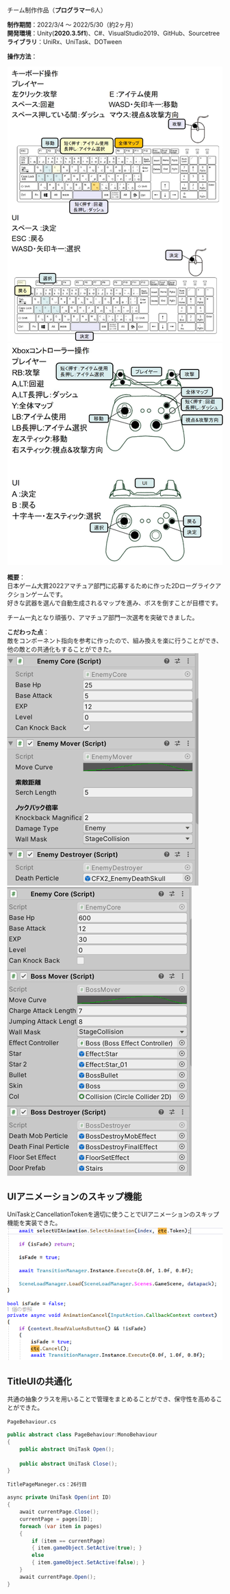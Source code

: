 チーム制作作品（**プログラマー**6人）

**制作期間**：2022/3/4 ～ 2022/5/30（約2ヶ月）  
**開発環境**：Unity(**2020.3.5f1**)、C#、VisualStudio2019、GitHub、Sourcetree  
**ライブラリ**：UniRx、UniTask、DOTween

**操作方法**：  

![操作説明1](Images/keyboard.jpg)  
![操作説明２](Images/Controller.jpg)

**概要**：  
日本ゲーム大賞2022アマチュア部門に応募するために作った2Dローグライクアクションゲームです。  
好きな武器を選んで自動生成されるマップを進み、ボスを倒すことが目標です。  

チーム一丸となり頑張り、アマチュア部門一次選考を突破できました。

**こだわった点**：  
敵をコンポーネント指向を参考に作ったので、組み換えを楽に行うことができ、他の敵との共通化もすることができた。  
![EnemyComponents](Images/EnemyComponents.png)
![BossComponents](Images/BossComponents.png)

## UIアニメーションのスキップ機能
UniTaskとCancellationTokenを適切に使うことでUIアニメーションのスキップ機能を実装できた。
![AnimationSkip](Images/AnimationSkip.png)

## TitleUIの共通化
共通の抽象クラスを用いることで管理をまとめることができ、保守性を高めることができた。  

`PageBehaviour.cs`  
```C#
public abstract class PageBehaviour:MonoBehaviour
{
    public abstract UniTask Open();

    public abstract UniTask Close();
}
```
`TitlePageManeger.cs：26行目`
```C#
async private UniTask Open(int ID)
{
	await currentPage.Close();
	currentPage = pages[ID];
	foreach (var item in pages)
	{
		if (item == currentPage)
		{ item.gameObject.SetActive(true); }
		else
		{ item.gameObject.SetActive(false); }
	}
	await currentPage.Open();
}
```